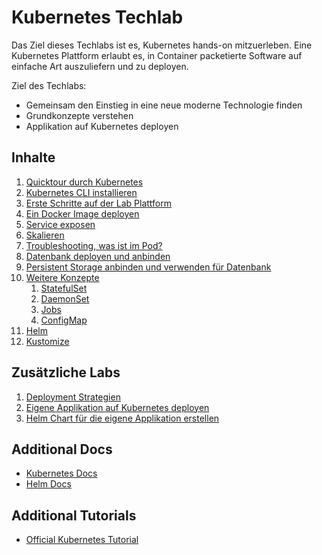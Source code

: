 # Kubernetes Techlab

Das Ziel dieses Techlabs ist es, Kubernetes hands-on mitzuerleben. Eine Kubernetes Plattform erlaubt es, in Container packetierte Software auf einfache Art auszuliefern und zu deployen.

Ziel des Techlabs:
* Gemeinsam den Einstieg in eine neue moderne Technologie finden
* Grundkonzepte verstehen
* Applikation auf Kubernetes deployen


## Inhalte

1. [Quicktour durch Kubernetes](labs/01_quicktour.md)
1. [Kubernetes CLI installieren](labs/02_cli.md)
1. [Erste Schritte auf der Lab Plattform](labs/03_first_steps.md)
1. [Ein Docker Image deployen](labs/04_deploy_dockerimage.md)
1. [Service exposen](labs/05_expose_service.md)
1. [Skalieren](labs/06_scale.md)
1. [Troubleshooting, was ist im Pod?](labs/07_troubleshooting_ops.md)
1. [Datenbank deployen und anbinden](labs/08_database.md)
1. [Persistent Storage anbinden und verwenden für Datenbank](labs/09_persistent_storage.md)
1. [Weitere Konzepte](labs/10_additional_concepts.md)
    1. [StatefulSet](labs/10_1_statefulset.md)
    1. [DaemonSet](labs/10_2_daemonset.md)
    1. [Jobs](labs/10_3_jobs.md)
    1. [ConfigMap](labs/10_4_configmap.md)
1. [Helm](labs/11_helm.md)
1. [Kustomize](labs/12_kustomize.md)


## Zusätzliche Labs

1. [Deployment Strategien](labs/21_deployment_strategies.md)
1. [Eigene Applikation auf Kubernetes deployen](labs/22_deploy_your_own_appication.md)
1. [Helm Chart für die eigene Applikation erstellen](labs/23_create_helm_chart.md)


## Additional Docs

* [Kubernetes Docs](https://kubernetes.io/docs/home/?path=users&persona=app-developer&level=foundational)
* [Helm Docs](https://docs.helm.sh/)


## Additional Tutorials

* [Official Kubernetes Tutorial](https://kubernetes.io/docs/tutorials/)
